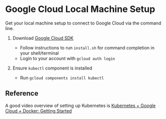 # Google Cloud Local Machine Setup #

Get your local machine setup to connect to Google Cloud via the command line.

1. Download [Google Cloud SDK](https://cloud.google.com/sdk)
   * Follow instructions to run `install.sh` for command completion in your shell/terminal
   * Login to your account with `gcloud auth login`
   
1. Ensure `kubectl` component is installed
   * Run `gcloud components install kubectl`
   
## Reference ##
A good video overview of setting up Kubernetes is [Kubernetes + Google Cloud + Docker: Getting Started](https://www.youtube.com/watch?v=GTRS9zRWs80)